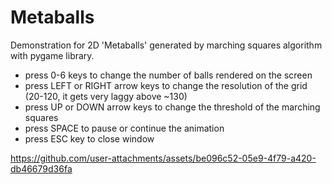 # Metaballs
Demonstration for 2D 'Metaballs' generated by marching squares algorithm with pygame library.

* press 0-6 keys to change the number of balls rendered on the screen
* press LEFT or RIGHT arrow keys to change the resolution of the grid (20-120, it gets very laggy above ~130)
* press UP or DOWN arrow keys to change the threshold of the marching squares
* press SPACE to pause or continue the animation
* press ESC key to close window


https://github.com/user-attachments/assets/be096c52-05e9-4f79-a420-db46679d36fa
